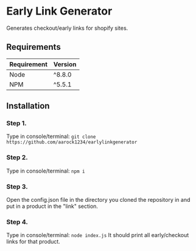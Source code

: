 # Early Link Generator
Generates checkout/early links for shopify sites.

## Requirements
| Requirement | Version |
| ---|---|
| Node | ^8.8.0 |
| NPM | ^5.5.1 |

## Installation

### Step 1.<br>
Type in console/terminal: ``git clone https://github.com/aarock1234/earlylinkgenerator``

### Step 2.<br>
Type in console/terminal: ``npm i``

### Step 3.<br>
Open the config.json file in the directory you cloned the repository in and put in a product in the "link" section.

### Step 4.<br>
Type in console/terminal: ``node index.js``
It should print all early/checkout links for that product.
